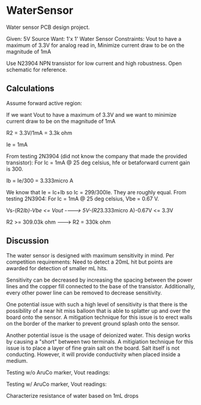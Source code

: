 # WaterSensor
Water sensor PCB design project.


Given: 5V Source
Want: 1'x 1' Water Sensor
Constraints: Vout to have a maximum of 3.3V for analog read in, Minimize current draw to be on the magnitude of 1mA

Use N23904 NPN transistor for low current and high robustness. Open schematic for reference.

Calculations
--------------------------------------------------------------------------------------------------------------------------
Assume forward active region:

If we want Vout to have a maximum of 3.3V and we want to minimize current draw to be on the magnitude of 1mA

R2 = 3.3V/1mA = 3.3k ohm 

Ie = 1mA

From testing 2N3904 (did not know the company that made the provided transistor): For Ic = 1mA @ 25 deg celsius, hfe or betaforward current gain is 300.

Ib = Ie/300 = 3.333micro A

We know that Ie = Ic+Ib so Ic = 299/300Ie. They are roughly equal. From testing 2N3904: For Ic = 1mA @ 25 deg celsius, Vbe = 0.67 V.

Vs-(R2*Ib)-Vbe <= Vout ----> 5V-(R2*3.333micro A)-0.67V <= 3.3V

R2 >= 309.03k ohm ---> R2 = 330k ohm



Discussion
--------------------------------------------------------------------------------------------------------------------------
The water sensor is designed with maximum sensitivity in mind. Per competition requirements: Need to detect a 20mL hit but points are awarded for detection of smaller mL hits.

Sensitivity can be decreased by increasing the spacing between the power lines and the copper fill connected to the base of the transistor. 
Additionally, every other power line can be removed to decrease sensitivity.

One potential issue with such a high level of sensitivity is that there is the possibility of a near hit miss balloon that is able to splatter up and over the board onto the sensor.
A mitigation technique for this issue is to erect walls on the border of the marker to prevent ground splash onto the sensor.

Another potential issue is the usage of deionized water. This design works by causing a "short" between two terminals.
A mitigiation technique for this issue is to place a layer of fine grain salt on the board. Salt itself is not conducting. However, it will provide conductivity when placed inside a medium.

Testing w/o AruCo marker, Vout readings: 

Testing w/ AruCo marker, Vout readings:


Characterize resistance of water based on 1mL drops